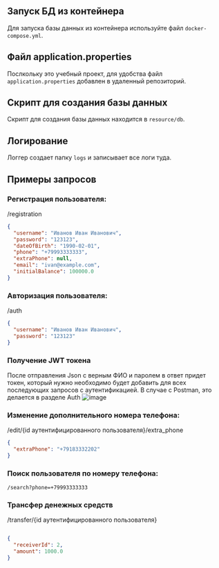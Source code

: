 
## Запуск БД из контейнера

Для запуска базы данных из контейнера используйте файл `docker-compose.yml`. 

## Файл application.properties

Послкольку это учебный проект, для удобства файл `application.properties` добавлен в  удаленный репозиторий. 

## Скрипт для создания базы данных

Скрипт для создания базы данных находится в `resource/db`. 

## Логирование

Логгер создает папку `logs` и записывает все логи туда.

## Примеры запросов

### Регистрация пользователя:
/registration
```json
{
  "username": "Иванов Иван Иванович",
  "password": "123123",
  "dateOfBirth": "1990-02-01",
  "phone": "+79993333333",
  "extraPhone": null,
  "email": "ivan@example.com",
  "initialBalance": 100000.0
}
```

### Авторизация пользователя:
/auth

```json
{
  "username": "Иванов Иван Иванович",
  "password": "123123"
}
```
### Получение JWT токена

После отправления Json с верным ФИО и паролем в ответ придет токен, который нужно необходимо будет добавить для всех последующих запросов с аутентификацией. В случае с Postman, это делается в разделе Auth
![image](https://github.com/arsenyiva/banking_api/assets/137526813/076021ae-bba6-47e7-9227-2e9efb438c70)



### Изменение дополнительного номера телефона:
/edit/{id аутентифицированного пользователя}/extra_phone

```json
{
  "extraPhone": "+79183332202"
}
```

### Поиск пользователя по номеру телефона:

```
/search?phone=+79993333333
```

### Трансфер денежных средств
/transfer/{id аутентифицированного пользователя}

```json

{
  "receiverId": 2,
  "amount": 1000.0 
}

```

